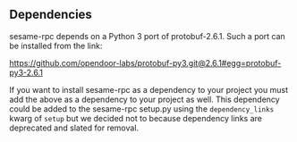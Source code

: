 ## Dependencies

sesame-rpc depends on a Python 3 port of protobuf-2.6.1. Such a port
can be installed from the link:

https://github.com/opendoor-labs/protobuf-py3.git@2.6.1#egg=protobuf-py3-2.6.1

If you want to install sesame-rpc as a dependency to your project you must add
the above as a dependency to your project as well. This dependency could be
added to the sesame-rpc setup.py using the `dependency_links` kwarg of `setup` but
we decided not to because dependency links are deprecated and slated for
removal.
